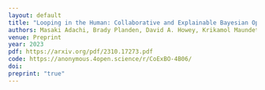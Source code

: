 ```yaml
---
layout: default
title: "Looping in the Human: Collaborative and Explainable Bayesian Optimization"
authors: Masaki Adachi, Brady Planden, David A. Howey, Krikamol Maundet, Michael A. Osborne, <ins>Siu Lun Chau</ins>
venue: Preprint
year: 2023
pdf: https://arxiv.org/pdf/2310.17273.pdf
code: https://anonymous.4open.science/r/CoExBO-4B06/
doi:
preprint: "true"
---
```

